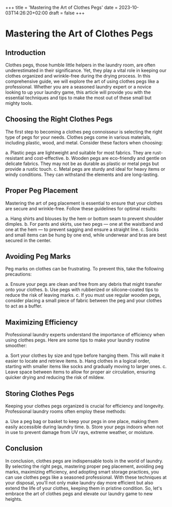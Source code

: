+++
title = 'Mastering the Art of Clothes Pegs'
date = 2023-10-03T14:26:20+02:00
draft = false
+++

# Mastering the Art of Clothes Pegs

## Introduction

Clothes pegs, those humble little helpers in the laundry room, are often underestimated in their significance.
Yet, they play a vital role in keeping our clothes organized and wrinkle-free during the drying process. In this 
comprehensive guide, we will explore the art of using clothes pegs like a professional. Whether you are a 
seasoned laundry expert or a novice looking to up your laundry game, this article will provide you with the 
essential techniques and tips to make the most out of these small but mighty tools.

## Choosing the Right Clothes Pegs

The first step to becoming a clothes peg connoisseur is selecting the right type of pegs for your needs. Clothes 
pegs come in various materials, including plastic, wood, and metal. Consider these factors when choosing:

a. Plastic pegs are lightweight and suitable for most fabrics. They are rust-resistant and cost-effective.
b. Wooden pegs are eco-friendly and gentle on delicate fabrics. They may not be as durable as plastic or metal pegs but provide a rustic touch.
c. Metal pegs are sturdy and ideal for heavy items or windy conditions. They can withstand the elements and are long-lasting.

## Proper Peg Placement

Mastering the art of peg placement is essential to ensure that your clothes are secure and wrinkle-free. 
Follow these guidelines for optimal results:

a. Hang shirts and blouses by the hem or bottom seam to prevent shoulder dimples.
b. For pants and skirts, use two pegs — one at the waistband and one at the hem — to prevent sagging and ensure a straight line.
c. Socks and small items can be hung by one end, while underwear and bras are best secured in the center.

## Avoiding Peg Marks

Peg marks on clothes can be frustrating. To prevent this, take the following precautions:

a. Ensure your pegs are clean and free from any debris that might transfer onto your clothes.
b. Use pegs with rubberized or silicone-coated tips to reduce the risk of leaving marks.
c. If you must use regular wooden pegs, consider placing a small piece of fabric between the peg and your clothes to act as a buffer.

## Maximizing Efficiency

Professional laundry experts understand the importance of efficiency when using clothes pegs. Here are some 
tips to make your laundry routine smoother:

a. Sort your clothes by size and type before hanging them. This will make it easier to locate and retrieve items.
b. Hang clothes in a logical order, starting with smaller items like socks and gradually moving to larger ones.
c. Leave space between items to allow for proper air circulation, ensuring quicker drying and reducing the risk of mildew.

## Storing Clothes Pegs

Keeping your clothes pegs organized is crucial for efficiency and longevity. Professional laundry rooms often employ 
these methods:

a. Use a peg bag or basket to keep your pegs in one place, making them easily accessible during laundry time.
b. Store your pegs indoors when not in use to prevent damage from UV rays, extreme weather, or moisture.

## Conclusion

In conclusion, clothes pegs are indispensable tools in the world of laundry. By selecting the right pegs, 
mastering proper peg placement, avoiding peg marks, maximizing efficiency, and adopting smart storage practices, 
you can use clothes pegs like a seasoned professional. With these techniques at your disposal, you'll not only 
make laundry day more efficient but also extend the life of your clothes, keeping them in pristine condition. 
So, let's embrace the art of clothes pegs and elevate our laundry game to new heights.
